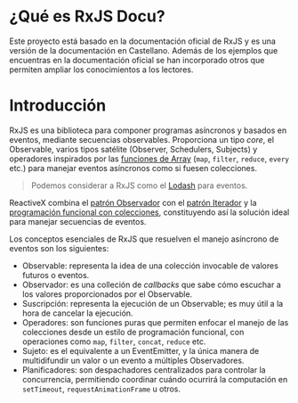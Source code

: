 # ¿Qué es RxJS Docu?

Este proyecto está basado en la documentación oficial de RxJS y es una versión de la documentación en Castellano. Además de los ejemplos que encuentras en la documentación oficial se han incorporado otros que permiten ampliar los conocimientos a los lectores.

# Introducción

RxJS es una biblioteca para componer programas asíncronos y basados en eventos, mediante secuencias observables. Proporciona un tipo _core_, el Observable, varios tipos satélite (Observer, Schedulers, Subjects) y operadores inspirados por las [funciones de Array](https://developer.mozilla.org/en-US/docs/Archive/Web/JavaScript/New_in_JavaScript/1.6) (`map`, `filter`, `reduce`, `every` etc.) para manejar eventos asíncronos como si fuesen colecciones.

> Podemos considerar a RxJS como el [Lodash](https://lodash.com/) para eventos.

ReactiveX combina el [patrón Observador](<https://es.wikipedia.org/wiki/Observer_(patr%C3%B3n_de_dise%C3%B1o)>) con el [patrón Iterador](<https://es.wikipedia.org/wiki/Iterador_(patr%C3%B3n_de_dise%C3%B1o)>) y la [programación funcional con colecciones](https://martinfowler.com/articles/collection-pipeline/#NestedOperatorExpressions), constituyendo así la solución ideal para manejar secuencias de eventos.

Los conceptos esenciales de RxJS que resuelven el manejo asíncrono de eventos son los siguientes:

- Observable: representa la idea de una colección invocable de valores futuros o eventos.
- Observador: es una colleción de _callbacks_ que sabe cómo escuchar a los valores proporcionados por el Observable.
- Suscripción: representa la ejecución de un Observable; es muy útil a la hora de cancelar la ejecución.
- Operadores: son funciones puras que permiten enfocar el manejo de las colecciones desde un estilo de programación funcional, con operaciones como `map`, `filter`, `concat`, `reduce` etc.
- Sujeto: es el equivalente a un EventEmitter, y la única manera de multidifundir un valor o un evento a múltiples Observadores.
- Planificadores: son despachadores centralizados para controlar la concurrencia, permitiendo coordinar cuándo ocurrirá la computación en `setTimeout`, `requestAnimationFrame` u otros.

